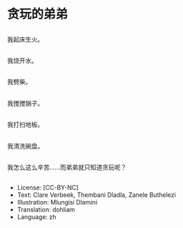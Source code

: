 # 贪玩的弟弟

##
我起床生火。

##
我烧开水。

##
我劈柴。

##
我搅搅锅子。

##
我打扫地板。

##
我清洗碗盘。

##
我怎么这么辛苦……而弟弟就只知道贪玩呢？

##
* License: [CC-BY-NC]
* Text: Clare Verbeek, Thembani Dladla, Zanele Buthelezi
* Illustration: Mlungisi Dlamini
* Translation: dohliam
* Language: zh

